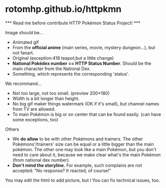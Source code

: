 # rotomhp.github.io/httpkmn

*** Read me before contribute HTTP Pokémon Status Project! ***

Image should be...
* Animated gif
* From the <b>official anime</b> (main series, movie, mystery dungeon...), but not fanart.
* Original (exception:418 teapot;but a little change)
* <b>National Pokédex number == HTTP Status Number</b>. Should be the main character from the National Dex.
* Something, which represents the corresponding 'status'.

We recommand...
* Not too large, not too small. (preview 200*180)
* Width is a bit longer than height.
* No big gif maker things watermark (OK if it's small), but channel names from TV are allowed.
* To main Pokémon is big or on center that can be found easily. (can have some exceptions, too)

Others
* We <b>do allow</b> to be with other Pokémons and trainers. The other Pokémons'/trainers' size can be equal or a little bigger than the main pokémon. The other one may look like a main Pokémon, but you don't need to care about it, because we make clear what's the main Pokémon (from national dex number).
* <b>Don't mind the storyline.</b> For example, such complains are not accepted: "No response? It reacted, of course!"


You may edit the html to add picture, but I
You can fix technical issues, too.
